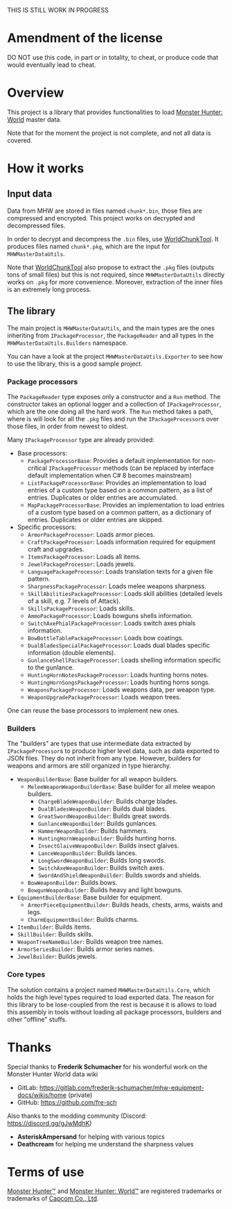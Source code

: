 THIS IS STILL WORK IN PROGRESS

# Amendment of the license

DO NOT use this code, in part or in totality, to cheat, or produce code that would eventually lead to cheat.

# Overview

This project is a library that provides functionalities to load [Monster Hunter: World][monster-hunter-world] master data.

Note that for the moment the project is not complete, and not all data is covered.

# How it works

## Input data

Data from MHW are stored in files named `chunk*.bin`, those files are compressed and encrypted. This project works on decrypted and decompressed files.

In order to decrypt and decompress the `.bin` files, use [WorldChunkTool][world-chunk-tool]. It produces files named `chunk*.pkg`, which are the input for `MHWMasterDataUtils`.

Note that [WorldChunkTool][world-chunk-tool] also propose to extract the `.pkg` files (outputs tons of small files) but this is not required, since `MHWMasterDataUtils` directly works on `.pkg` for more convenience. Moreover, extraction of the inner files is an  extremely long process.

## The library

The main project is `MHWMasterDataUtils`, and the main types are the ones inheriting from `IPackageProcessor`, the `PackageReader` and all types in the `MHWMasterDataUtils.Builders` namespace.

You can have a look at the project `MHWMasterDataUtils.Exporter` to see how to use the library, this is a good sample project.

### Package processors

The `PackageReader` type exposes only a constructor and a `Run` method. The constructor takes an optional logger and a collection of `IPackageProcessor`, which are the one doing all the hard work. The `Run` method takes a path, where is will look for all the `.pkg` files and run the `IPackageProcessor`s over those files, in order from newest to oldest.

Many `IPackageProcessor` type are already provided:

- Base processors:
    - `PackageProcessorBase`: Provides a default implementation for non-critical `IPackageProcessor` methods (can be replaced by interface default implementation when C# 8 becomes mainstream)
    - `ListPackageProcessorBase`: Provides an implementation to load entries of a custom type based on a common pattern, as a list of entries. Duplicates or older entries are accumulated.
    - `MapPackageProcessorBase`: Provides an implementation to load entries of a custom type based on a common pattern, as a dictionary of entries. Duplicates or older entries are skipped.
- Specific processors:
    - `ArmorPackageProcessor`: Loads armor pieces.
    - `CraftPackageProcessor`: Loads information required for equipment craft and upgrades.
    - `ItemsPackageProcessor`: Loads all items.
    - `JewelPackageProcessor`: Loads jewels.
    - `LanguagePackageProcessor`: Loads translation texts for a given file pattern.
    - `SharpnessPackageProcessor`: Loads melee weapons sharpness.
    - `SkillAbilitiesPackageProcessor`: Loads skill abilities (detailed levels of a skill, e.g. 7 levels of Attack).
    - `SkillsPackageProcessor`: Loads skills.
    - `AmmoPackageProcessor`: Loads bowguns shells information.
    - `SwitchAxePhialPackageProcessor`: Loads switch axes phials information.
    - `BowBottleTablePackageProcessor`: Loads bow coatings.
    - `DualBladesSpecialPackageProcessor`: Loads dual blades specific information (double elements).
    - `GunlanceShellPackageProcessor`: Loads shelling information specific to the gunlance.
    - `HuntingHornNotesPackageProcessor`: Loads hunting horns notes.
    - `HuntingHornSongsPackageProcessor`: Loads hunting horns songs.
    - `WeaponsPackageProcessor`: Loads weapons data, per weapon type.
    - `WeaponUpgradePackageProcessor`: Loads weapon trees.

One can reuse the base processors to implement new ones.

### Builders

The "builders" are types that use intermediate data extracted by `IPackageProcessor`s to produce higher level data, such as data exported to JSON files. They do not inherit from any type. However, builders for weapons and armors are still organized in type hierarchy.

- `WeaponBuilderBase`: Base builder for all weapon builders.
    - `MeleeWeaponWeaponBuilderBase`: Base builder for all melee weapon builders.
        - `ChargeBladeWeaponBuilder`: Builds charge blades.
        - `DualBladesWeaponBuilder`: Builds dual blades.
        - `GreatSwordWeaponBuilder`: Builds great swords.
        - `GunlanceWeaponBuilder`: Builds gunlances.
        - `HammerWeaponBuilder`: Builds hammers.
        - `HuntingHornWeaponBuilder`: Builds hunting horns.
        - `InsectGlaiveWeaponBuilder`: Builds insect glaives.
        - `LanceWeaponBuilder`: Builds lances.
        - `LongSwordWeaponBuilder`: Builds long swords.
        - `SwitchAxeWeaponBuilder`: Builds switch axes.
        - `SwordAndShieldWeaponBuilder`: Builds swords and shields.
    - `BowWeaponBuilder`: Builds bows.
    - `BowgunWeaponBuilder`: Builds heavy and light bowguns.
- `EquipmentBuilderBase`: Base builder for equipment.
    - `ArmorPieceEquipmentBuilder`: Builds heads, chests, arms, waists and legs.
    - `CharmEquipmentBuilder`: Builds charms.
- `ItemBuilder`: Builds items.
- `SkillBuilder`: Builds skills.
- `WeaponTreeNameBuilder`: Builds weapon tree names.
- `ArmorSeriesBuilder`: Builds armor series names.
- `JewelBuilder`: Builds jewels.

### Core types

The solution contains a project named `MHWMasterDataUtils.Core`, which holds the high level types required to load exported data. The reason for this library to be lose-coupled from the rest is because it is allows to load this assembly in tools without loading all package processors, builders and other "offline" stuffs.

# Thanks

Special thanks to **Frederik Schumacher** for his wonderful work on the Monster Hunter World data wiki
- GitLab: https://gitlab.com/frederik-schumacher/mhw-equipment-docs/wikis/home (private)
- GitHub: https://github.com/fre-sch

Also thanks to the modding community (Discord: https://discord.gg/gJwMdhK)
- **AsteriskAmpersand** for helping with various topics
- **Deathcream** for helping me understand the sharpness values

# Terms of use

[Monster Hunter™][monster-hunter] and [Monster Hunter: World™][monster-hunter-world] are registered trademarks or trademarks of [Capcom Co., Ltd][capcom].

[monster-hunter]: https://en.wikipedia.org/wiki/Monster_Hunter
[monster-hunter-world]: http://www.monsterhunterworld.com
[capcom]: http://www.capcom.com
[world-chunk-tool]: https://github.com/mhvuze/WorldChunkTool
